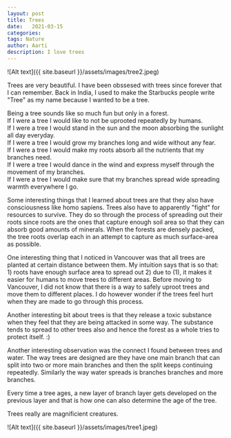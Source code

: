 ```yaml
---
layout: post
title: Trees 
date:   2021-03-15
categories:
tags: Nature
author: Aarti
description: I love trees
---
```


<!--more-->

  
        
![Alt text]({{ site.baseurl }}/assets/images/tree2.jpeg)

Trees are very beautiful. 
I have been obssesed with trees since forever that I can remember. 
Back in India, I used to make the Starbucks people write "Tree" as my name 
because I wanted to be a tree. 

Being a tree sounds like so much fun but only in a forest. <br />
If I were a tree I would like to not be uprooted repeatedly by humans. <br /> 
If I were a tree I would stand in the sun and the moon absorbing the sunlight all day everyday. <br />
If I were a tree I would grow my branches long and wide without any fear. <br />
If I were a tree I would make my roots absorb all the nutrients that my branches need. <br />
If I were a tree I would dance in the wind and express myself through the movement of my branches. <br />
If I were a tree I would make sure that my branches spread wide spreading warmth everywhere I go. <br />


Some interesting things that I learned about trees are that they also have consciousness like homo sapiens. 
Trees also have to apparently "fight" for resources to survive. 
They do so through the process of spreading out their roots since roots are the ones that capture enough soil
area so that they can absorb good amounts of minerals. 
When the forests are densely packed, the tree roots overlap each in an attempt to capture as much surface-area
as possible. 

One interesting thing that I noticed in Vancouver was that all trees are planted at certain distance between them. 
My intuition says that is so that: 1) roots have enough surface area to spread out 2) due to (1), it makes it easier 
for humans to move trees to different areas. 
Before moving to Vancouver, I did not know that there is a way to safely uproot trees and move them to different places. 
I do however wonder if the trees feel hurt when they are made to go through this process. 

Another interesting bit about trees is that they release a toxic substance when they feel that they are being attacked in 
some way. 
The substance tends to spread to other trees also and hence the forest as a whole tries to protect itself. :)

Another interesting observation was the connect I found between trees and water. 
The way trees are designed are they have one main branch that can split into two or more main branches and then 
the split keeps continuing repeatedly. Similarly the way water spreads is branches branches and more branches. 

Every time a tree ages, a new layer of branch layer gets developed on the previous layer and that is how one
can also determine the age of the tree. 

Trees really are magnificient creatures. 

![Alt text]({{ site.baseurl }}/assets/images/tree1.jpeg)










